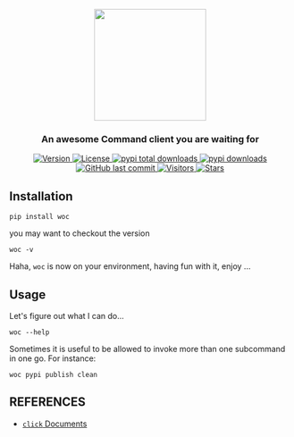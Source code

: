 <p align="center">
    <img width="200" src="https://cdn.jsdelivr.net/gh/szj2ys/woc/resources/logo.png"/>
</p>

<h3 align="center">
    <p>An awesome Command client you are waiting for</p>
</h3>


<p align="center">
    <a href="https://python.org/pypi/woc">
        <img src="https://badge.fury.io/py/woc.svg" alt="Version"/>
    </a>
    <a href="https://python.org/pypi/woc">
        <img src="https://img.shields.io/pypi/l/woc.svg?color=orange" alt="License"/>
    </a>
    <a href="https://python.org/pypi/woc">
        <img src="https://static.pepy.tech/badge/woc?color=blue" alt="pypi total downloads"/>
    </a>
    <a href="https://python.org/pypi/woc">
        <img src="https://img.shields.io/pypi/dm/woc?color=blue" alt="pypi downloads"/>
    </a>
    <a href="https://python.org/pypi/woc">
        <img src="https://img.shields.io/github/last-commit/szj2ys/woc?color=blue" alt="GitHub last commit"/>
    </a>
    <a href="https://github.com/szj2ys/woc">
        <img src="https://visitor-badge.glitch.me/badge?page_id=szj2ys.woc" alt="Visitors"/>
    </a>
    <a href="https://github.com/szj2ys/woc">
        <img src="https://img.shields.io/github/stars/szj2ys/woc?style=social" alt="Stars"/>
    </a>
</p>


## Installation
```shell
pip install woc
```
you may want to checkout the version
```shell
woc -v
```
Haha, `woc` is now on your environment, having fun with it, enjoy ...

## Usage

Let's figure out what I can do...
```shell
woc --help
```
Sometimes it is useful to be allowed to invoke more than one subcommand in one go.
For instance:
```shell
woc pypi publish clean
```


## REFERENCES
- [`click` Documents](https://click.palletsprojects.com)



